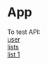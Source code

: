# App

To test API:   
[user](http://localhost:3000/api/users/1)  
[lists](http://localhost:3000/api/lists/1)  
[list 1](http://localhost:3000/api/lists/1/1)  